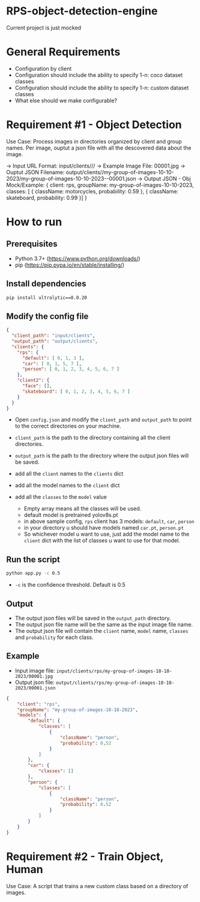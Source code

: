# RPS-object-detection-engine

Current project is just mocked 

General Requirements
====================
- Configuration by client
- Configuration should include the ability to specify 1-n: coco dataset classes
- Configuration should include the ability to specify 1-n: custom dataset classes
- What else should we make configurable?


Requirement #1 - Object Detection
=================================
Use Case: Process images in directories organized by client and group names. Per image, ouptut a json file with all the descovered data about the image.

-> Input URL Format: input/clients/<CLIENT>/<GROUP NAME>/<Image Files>
-> Example Image File: 00001.jpg
-> Ouptut JSON Filename: output/clients//my-group-of-images-10-10-2023/my-group-of-images-10-10-2023--00001.json
-> Output JSON - Obj Mock/Example: { client: rps, groupName: my-group-of-images-10-10-2023, classes: [ { className: motorcycles, probability: 0.59 }, { className: skateboard, probability: 0.99 }] }

# How to run
## Prerequisites
- Python 3.7+ (https://www.python.org/downloads/)
- pip (https://pip.pypa.io/en/stable/installing/)

## Install dependencies
```bash
pip install ultralytic==8.0.20
```

## Modify the config file

```json
{
  "client_path": "input/clients", 
  "output_path": "output/clients",
  "clients": {
    "rps": {
      "default": [ 0, 1, 3 ],
      "car": [ 0, 1, 5, 7 ],
      "person": [ 0, 1, 2, 3, 4, 5, 6, 7 ]
    },
    "client2": {
      "face": [],
      "skateboard": [ 0, 1, 2, 3, 4, 5, 6, 7 ]
    }
  }
}
```

- Open `config.json` and modify the `client_path` and `output_path` to point to the correct directories on your machine.
- `client_path` is the path to the directory containing all the client directories.
- `output_path` is the path to the directory where the output json files will be saved.
- add all the `client` names to the `clients` dict
- add all the model names to the `client` dict
- add all the `classes` to the `model` value

  - Empty array means all the classes will be used.
  - default model is pretrained yolov8s.pt
  - in above sample config, `rps` client has 3 models: `default`, `car`, `person`
  - in your directory u should have models named `car.pt`, `person.pt`
  - So whichever model u want to use, just add the model name to the `client` dict with the list of classes u want to use for that model.

## Run the script
```bash
python app.py -c 0.5
```

- `-c` is the confidence threshold. Default is 0.5

## Output
- The output json files will be saved in the `output_path` directory.
- The output json file name will be the same as the input image file name.
- The output json file will contain the `client` name, `model` name, `classes` and `probability` for each class.

## Example
- Input image file: `input/clients/rps/my-group-of-images-10-10-2023/00001.jpg`
- Output json file: `output/clients/rps/my-group-of-images-10-10-2023/00001.json`

```json
{
    "client": "rps",
    "groupName": "my-group-of-images-10-10-2023",
    "models": {
        "default": {
            "classes": [
                {
                    "className": "person",
                    "probability": 0.52
                }
            ]
        },
        "car": {
            "classes": []
        },
        "person": {
            "classes": [
                {
                    "className": "person",
                    "probability": 0.52
                }
            ]
        }
    }
}
```

Requirement #2 - Train Object, Human
====================================
Use Case: A script that trains a new custom class based on a directory of images.

